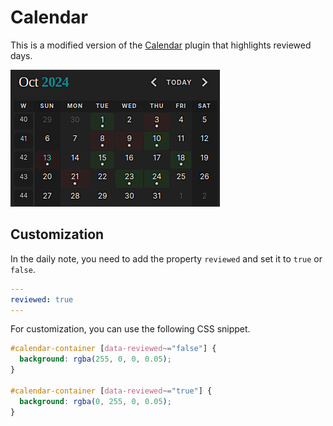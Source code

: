 # Calendar

This is a modified version of the [Calendar](https://github.com/liamcain/obsidian-calendar-plugin) plugin that highlights reviewed days.

![screenshot-full](https://raw.githubusercontent.com/flowing-abyss/obsidian-calendar-plugin/master/images/screenshot-full.png)

## Customization

In the daily note, you need to add the property `reviewed` and set it to `true` or `false`.

```yaml
---
reviewed: true
---
```

For customization, you can use the following CSS snippet.

```css
#calendar-container [data-reviewed~="false"] {
  background: rgba(255, 0, 0, 0.05);
}

#calendar-container [data-reviewed~="true"] {
  background: rgba(0, 255, 0, 0.05);
}
```
